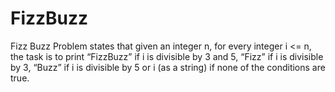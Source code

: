 # FizzBuzz
Fizz Buzz Problem states that given an integer n, for every integer i &lt;= n, the task is to print “FizzBuzz” if i is divisible by 3 and 5, “Fizz” if i is divisible by 3, “Buzz” if i is divisible by 5 or i (as a string) if none of the conditions are true.

